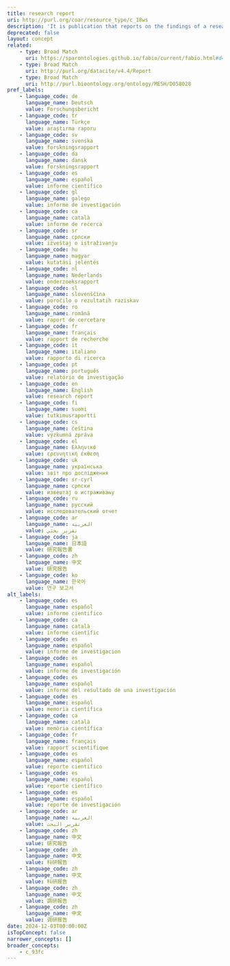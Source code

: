 ```yaml
---
title: research report
uri: http://purl.org/coar/resource_type/c_18ws
description: 'It is publication that reports on the findings of a research project or alternatively scientific observations on or about a subject. [Source: Adapted from https://en.wikipedia.org/wiki/Research_report]'
deprecated: false
layout: concept
related:
    - type: Broad Match
      uri: https://sparontologies.github.io/fabio/current/fabio.html#d4e5170
    - type: Broad Match
      uri: http://purl.org/datacite/v4.4/Report
    - type: Broad Match
      uri: http://purl.bioontology.org/ontology/MESH/D058028
pref_labels:
    - language_code: de
      language_name: Deutsch
      value: Forschungsbericht
    - language_code: tr
      language_name: Türkçe
      value: araştırma raporu
    - language_code: sv
      language_name: svenska
      value: forskningsrapport
    - language_code: da
      language_name: dansk
      value: forskningsrapport
    - language_code: es
      language_name: español
      value: informe científico
    - language_code: gl
      language_name: galego
      value: informe de investigación
    - language_code: ca
      language_name: català
      value: informe de recerca
    - language_code: sr
      language_name: српски
      value: izveštaj o istraživanju
    - language_code: hu
      language_name: magyar
      value: kutatási jelentés
    - language_code: nl
      language_name: Nederlands
      value: onderzoeksrapport
    - language_code: sl
      language_name: slovenščina
      value: poročilo o rezultatih raziskav
    - language_code: ro
      language_name: română
      value: raport de cercetare
    - language_code: fr
      language_name: français
      value: rapport de recherche
    - language_code: it
      language_name: italiano
      value: rapporto di ricerca
    - language_code: pt
      language_name: português
      value: relatório de investigação
    - language_code: en
      language_name: English
      value: research report
    - language_code: fi
      language_name: suomi
      value: tutkimusraportti
    - language_code: cs
      language_name: čeština
      value: výzkumná zpráva
    - language_code: el
      language_name: Ελληνικά
      value: ερευνητική έκθεση
    - language_code: uk
      language_name: українська
      value: звіт про дослідження
    - language_code: sr-cyrl
      language_name: српски
      value: извештај о истраживању
    - language_code: ru
      language_name: русский
      value: исследовательский отчет
    - language_code: ar
      language_name: العربية
      value: تقرير بحثي
    - language_code: ja
      language_name: 日本語
      value: 研究報告書
    - language_code: zh
      language_name: 中文
      value: 研究报告
    - language_code: ko
      language_name: 한국어
      value: 연구 보고서
alt_labels:
    - language_code: es
      language_name: español
      value: informe cientifico
    - language_code: ca
      language_name: català
      value: informe científic
    - language_code: es
      language_name: español
      value: informe de investigacion
    - language_code: es
      language_name: español
      value: informe de investigación
    - language_code: es
      language_name: español
      value: informe del resultado de una investigación
    - language_code: es
      language_name: español
      value: memoria científica
    - language_code: ca
      language_name: català
      value: memòria científica
    - language_code: fr
      language_name: français
      value: rapport scientifique
    - language_code: es
      language_name: español
      value: reporte cientifico
    - language_code: es
      language_name: español
      value: reporte científico
    - language_code: es
      language_name: español
      value: reporte de investigación
    - language_code: ar
      language_name: العربية
      value: تقرير البحث
    - language_code: zh
      language_name: 中文
      value: 研究報告
    - language_code: zh
      language_name: 中文
      value: 科研報告
    - language_code: zh
      language_name: 中文
      value: 科研报告
    - language_code: zh
      language_name: 中文
      value: 調研報告
    - language_code: zh
      language_name: 中文
      value: 调研报告
date: 2024-12-03T00:00:00Z
isTopConcept: false
narrower_concepts: []
broader_concepts:
    - c_93fc
---
```


